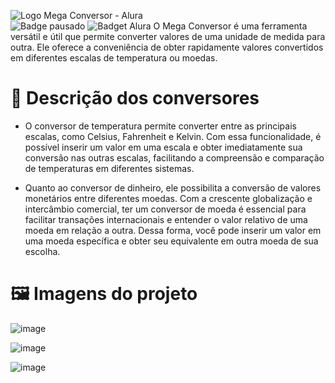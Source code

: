 ![Logo Mega Conversor - Alura](https://github.com/Manoelrev/MegaConversor_One_Challegens/assets/92553052/ba4c6a93-7c41-4313-8983-54af323f1156)<br>
![Badge pausado](https://img.shields.io/badge/Status-Pausado-BrighYellow?style=flat-square&color=EACE09)
![Badget Alura]([https://d335luupugsy2.cloudfront.net/cms%2Ffiles%2F10224%2F1671211937Prancheta_8.png?utm_campaign=alura_latam_-_challenge_email_projeto_5_br&utm_medium=email&utm_source=RD+Station](https://d335luupugsy2.cloudfront.net/cms%2Ffiles%2F10224%2F1671211937Prancheta_8.png?utm_campaign=alura_latam_-_challenge_email_projeto_5_br&utm_medium=email&utm_source=RD+Station))
O Mega Conversor é uma ferramenta versátil e útil que permite converter valores de uma unidade de medida para outra. Ele oferece a conveniência de obter rapidamente valores convertidos em diferentes escalas de temperatura ou moedas.


# :hammer: Descrição dos conversores

- O conversor de temperatura permite converter entre as principais escalas, como Celsius, Fahrenheit e Kelvin. Com essa funcionalidade, é possível inserir um valor em uma escala e obter imediatamente sua conversão nas outras escalas, facilitando a compreensão e comparação de temperaturas em diferentes sistemas.

  
- Quanto ao conversor de dinheiro, ele possibilita a conversão de valores monetários entre diferentes moedas. Com a crescente globalização e intercâmbio comercial, ter um conversor de moeda é essencial para facilitar transações internacionais e entender o valor relativo de uma moeda em relação a outra. Dessa forma, você pode inserir um valor em uma moeda específica e obter seu equivalente em outra moeda de sua escolha.

# 🖼️ Imagens do projeto
![image](https://github.com/Manoelrev/MegaConversor_One_Challegens/assets/92553052/6d4d421a-0fb6-46d0-80d8-f8b4c830398c)


![image](https://github.com/Manoelrev/MegaConversor_One_Challegens/assets/92553052/5a56d05b-c988-48bc-b675-cdbf7d047426)


![image](https://github.com/Manoelrev/MegaConversor_One_Challegens/assets/92553052/ff951a70-bcec-4ad9-abd9-9e6a5dc33a98)
